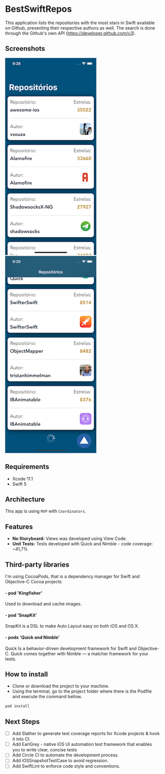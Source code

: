 # BestSwiftRepos
This application lists the repositories with the most stars in Swift available on Github, presenting their respective authors as well. The search is done through the Github's own API (https://developer.github.com/v3).

## Screenshots
![alt text](https://github.com/Rodrigompacheco/BestSwiftRepos/blob/master/Screenshots/1.png "List of Repositories") ![alt text](https://github.com/Rodrigompacheco/BestSwiftRepos/blob/master/Screenshots/2.png "Paged Request")

## Requirements

* Xcode 11.1
* Swift 5

## Architecture

This app is using `MVP` with  `Coordinators`.

## Features

* **No Storyboard:** Views was developed using View Code.
* **Unit Tests:** Tests developed with Quick and Nimble - code coverage: ~41,7%

## Third-party libraries
I'm using CocoaPods, that is a dependency manager for Swift and Objective-C Cocoa projects

#### - pod 'Kingfisher'
Used to download and cache images.

#### - pod 'SnapKit'
SnapKit is a DSL to make Auto Layout easy on both iOS and OS X.

#### - pods 'Quick and Nimble'
Quick Is a behavior-driven development framework for Swift and Objective-C. Quick comes together with Nimble — a matcher framework for your tests. 
  
## How to install

* Clone or download the project to your machine.
* Using the terminal, go to the project folder where there is the Podfile and execute the command bellow.
``` sh
pod install
```

## Next Steps  
- [ ] Add Slather to generate test coverage reports for Xcode projects & hook it into CI.
- [ ] Add EarlGrey - native iOS UI automation test framework that enables you to write clear, concise tests
- [ ] Add Circle CI to automate the development process. 
- [ ] Add iOSSnapshotTestCase to avoid regression.
- [ ] Add SwiftLint to enforce code style and conventions.
